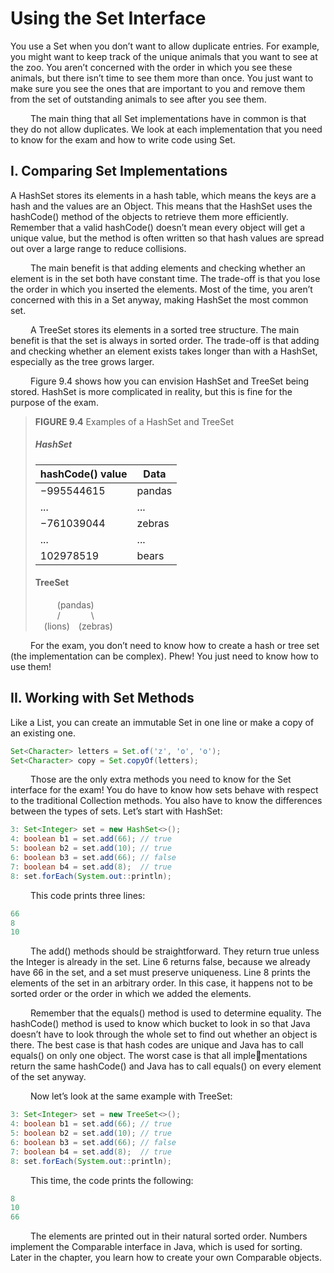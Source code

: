 # Using the Set Interface

You use a Set when you don’t want to allow duplicate entries. For example, you might want
to keep track of the unique animals that you want to see at the zoo. You aren’t concerned
with the order in which you see these animals, but there isn’t time to see them more than
once. You just want to make sure you see the ones that are important to you and remove
them from the set of outstanding animals to see after you see them. <br />

&emsp;&emsp;
The main thing that all Set implementations have in common 
is that they do not allow duplicates. We look at each implementation
that you need to know for the exam and how to write code using Set.

## I. Comparing Set Implementations
A HashSet stores its elements in a hash table, which means the keys are a hash and the
values are an Object. This means that the HashSet uses the hashCode() method of the
objects to retrieve them more efficiently. Remember that a valid hashCode() doesn’t mean
every object will get a unique value, but the method is often written so that hash values are
spread out over a large range to reduce collisions. <br />

&emsp;&emsp;
The main benefit is that adding elements and checking whether an element is in the set
both have constant time. The trade-off is that you lose the order in which you inserted the
elements. Most of the time, you aren’t concerned with this in a Set anyway, making HashSet
the most common set. <br />

&emsp;&emsp;
A TreeSet stores its elements in a sorted tree structure. The main benefit is that the set is
always in sorted order. The trade-off is that adding and checking whether an element exists
takes longer than with a HashSet, especially as the tree grows larger. <br />

&emsp;&emsp;
Figure 9.4 shows how you can envision HashSet and TreeSet being stored. HashSet is
more complicated in reality, but this is fine for the purpose of the exam.

> **FIGURE 9.4** Examples of a HashSet and TreeSet
> 
> ##### HashSet
> |hashCode() value|Data|
> |---------------|----|
> |−995544615|pandas|
> |...|...|
> |−761039044|zebras|
> |...|...|
> |102978519|bears|
> 
> #### TreeSet
> &emsp;&emsp;&ensp;(pandas) <br />
> &emsp;&emsp;&ensp;/&emsp;&emsp;&emsp;&ensp;\ <br />
> &emsp;(lions)&emsp;(zebras)

&emsp;&emsp;
For the exam, you don’t need to know how to create a hash or tree set 
(the implementation can be complex). Phew! You just need to know how to use them!

## II. Working with Set Methods
Like a List, you can create an immutable Set in one line or make a copy of an existing one.

```java
Set<Character> letters = Set.of('z', 'o', 'o');
Set<Character> copy = Set.copyOf(letters);
```

&emsp;&emsp;
Those are the only extra methods you need to know for the Set interface for the exam!
You do have to know how sets behave with respect to the traditional Collection methods.
You also have to know the differences between the types of sets. Let’s start with HashSet:

```java
3: Set<Integer> set = new HashSet<>();
4: boolean b1 = set.add(66); // true
5: boolean b2 = set.add(10); // true
6: boolean b3 = set.add(66); // false
7: boolean b4 = set.add(8);  // true
8: set.forEach(System.out::println);
```

&emsp;&emsp;
This code prints three lines:

```java
66
8
10
```

&emsp;&emsp;
The add() methods should be straightforward. They return true unless the Integer
is already in the set. Line 6 returns false, because we already have 66 in the set, and a set
must preserve uniqueness. Line 8 prints the elements of the set in an arbitrary order. In this
case, it happens not to be sorted order or the order in which we added the elements. <br />

&emsp;&emsp;
Remember that the equals() method is used to determine equality. The hashCode()
method is used to know which bucket to look in so that Java doesn’t have to look through
the whole set to find out whether an object is there. The best case is that hash codes are
unique and Java has to call equals() on only one object. The worst case is that all implementations return the same hashCode() and Java has to call equals() on every element of
the set anyway. <br />

&emsp;&emsp;
Now let’s look at the same example with TreeSet:

```java
3: Set<Integer> set = new TreeSet<>();
4: boolean b1 = set.add(66); // true
5: boolean b2 = set.add(10); // true
6: boolean b3 = set.add(66); // false
7: boolean b4 = set.add(8);  // true
8: set.forEach(System.out::println);
```

&emsp;&emsp;
This time, the code prints the following:

```java
8
10
66
```

&emsp;&emsp;
The elements are printed out in their natural sorted order. Numbers implement the
Comparable interface in Java, which is used for sorting. Later in the chapter, you learn how
to create your own Comparable objects.
